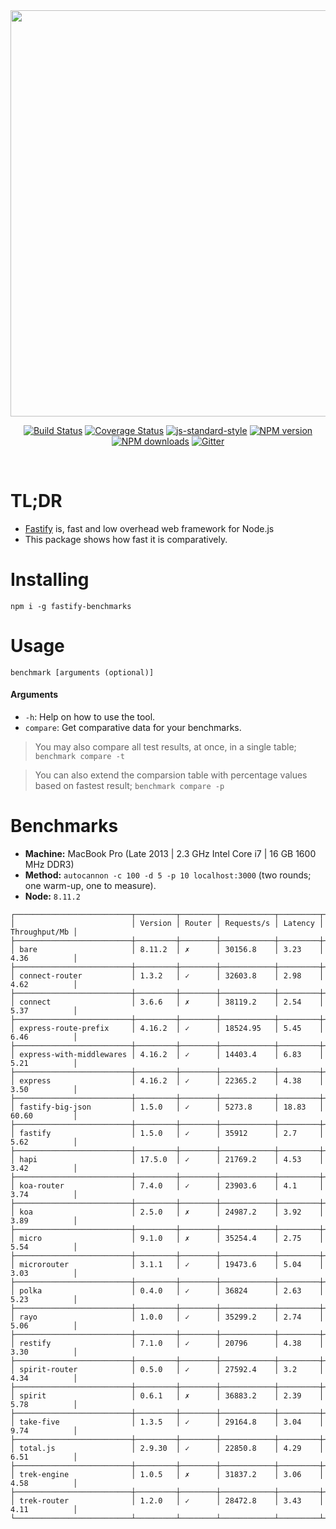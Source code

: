 <div align="center">
<img src="https://github.com/fastify/graphics/raw/master/full-logo.png" width="650" height="auto"/>
</div>

<div align="center">

[![Build Status](https://travis-ci.org/fastify/fastify.svg?branch=master)](https://travis-ci.org/fastify/fastify)
[![Coverage Status](https://coveralls.io/repos/github/fastify/fastify/badge.svg?branch=master)](https://coveralls.io/github/fastify/fastify?branch=master)
[![js-standard-style](https://img.shields.io/badge/code%20style-standard-brightgreen.svg?style=flat)](http://standardjs.com/)
[![NPM version](https://img.shields.io/npm/v/fastify.svg?style=flat)](https://www.npmjs.com/package/fastify)
[![NPM downloads](https://img.shields.io/npm/dm/fastify.svg?style=flat)](https://www.npmjs.com/package/fastify) [![Gitter](https://badges.gitter.im/gitterHQ/gitter.svg)](https://gitter.im/fastify)
</div>
<br />

# TL;DR

* [Fastify](https://github.com/fastify/fastify) is, fast and low overhead web framework for Node.js
* This package shows how fast it is comparatively.

# Installing

```
npm i -g fastify-benchmarks
```

# Usage

```
benchmark [arguments (optional)]
```

#### Arguments

* `-h`: Help on how to use the tool.
* `compare`: Get comparative data for your benchmarks.

> You may also compare all test results, at once, in a single table; `benchmark compare -t` 

> You can also extend the comparsion table with percentage values based on fastest result; `benchmark compare -p`

# Benchmarks

* __Machine:__ MacBook Pro (Late 2013 | 2.3 GHz Intel Core i7 | 16 GB 1600 MHz DDR3)
* __Method:__ `autocannon -c 100 -d 5 -p 10 localhost:3000` (two rounds; one warm-up, one to measure).
* __Node:__ `8.11.2`

```
┌──────────────────────────┬─────────┬────────┬────────────┬─────────┬───────────────┐
│                          │ Version │ Router │ Requests/s │ Latency │ Throughput/Mb │
├──────────────────────────┼─────────┼────────┼────────────┼─────────┼───────────────┤
│ bare                     │ 8.11.2  │ ✗      │ 30156.8    │ 3.23    │ 4.36          │
├──────────────────────────┼─────────┼────────┼────────────┼─────────┼───────────────┤
│ connect-router           │ 1.3.2   │ ✓      │ 32603.8    │ 2.98    │ 4.62          │
├──────────────────────────┼─────────┼────────┼────────────┼─────────┼───────────────┤
│ connect                  │ 3.6.6   │ ✗      │ 38119.2    │ 2.54    │ 5.37          │
├──────────────────────────┼─────────┼────────┼────────────┼─────────┼───────────────┤
│ express-route-prefix     │ 4.16.2  │ ✓      │ 18524.95   │ 5.45    │ 6.46          │
├──────────────────────────┼─────────┼────────┼────────────┼─────────┼───────────────┤
│ express-with-middlewares │ 4.16.2  │ ✓      │ 14403.4    │ 6.83    │ 5.21          │
├──────────────────────────┼─────────┼────────┼────────────┼─────────┼───────────────┤
│ express                  │ 4.16.2  │ ✓      │ 22365.2    │ 4.38    │ 3.50          │
├──────────────────────────┼─────────┼────────┼────────────┼─────────┼───────────────┤
│ fastify-big-json         │ 1.5.0   │ ✓      │ 5273.8     │ 18.83   │ 60.60         │
├──────────────────────────┼─────────┼────────┼────────────┼─────────┼───────────────┤
│ fastify                  │ 1.5.0   │ ✓      │ 35912      │ 2.7     │ 5.62          │
├──────────────────────────┼─────────┼────────┼────────────┼─────────┼───────────────┤
│ hapi                     │ 17.5.0  │ ✓      │ 21769.2    │ 4.53    │ 3.42          │
├──────────────────────────┼─────────┼────────┼────────────┼─────────┼───────────────┤
│ koa-router               │ 7.4.0   │ ✓      │ 23903.6    │ 4.1     │ 3.74          │
├──────────────────────────┼─────────┼────────┼────────────┼─────────┼───────────────┤
│ koa                      │ 2.5.0   │ ✗      │ 24987.2    │ 3.92    │ 3.89          │
├──────────────────────────┼─────────┼────────┼────────────┼─────────┼───────────────┤
│ micro                    │ 9.1.0   │ ✗      │ 35254.4    │ 2.75    │ 5.54          │
├──────────────────────────┼─────────┼────────┼────────────┼─────────┼───────────────┤
│ microrouter              │ 3.1.1   │ ✓      │ 19473.6    │ 5.04    │ 3.03          │
├──────────────────────────┼─────────┼────────┼────────────┼─────────┼───────────────┤
│ polka                    │ 0.4.0   │ ✓      │ 36824      │ 2.63    │ 5.23          │
├──────────────────────────┼─────────┼────────┼────────────┼─────────┼───────────────┤
│ rayo                     │ 1.0.0   │ ✓      │ 35299.2    │ 2.74    │ 5.06          │
├──────────────────────────┼─────────┼────────┼────────────┼─────────┼───────────────┤
│ restify                  │ 7.1.0   │ ✓      │ 20796      │ 4.38    │ 3.30          │
├──────────────────────────┼─────────┼────────┼────────────┼─────────┼───────────────┤
│ spirit-router            │ 0.5.0   │ ✓      │ 27592.4    │ 3.2     │ 4.34          │
├──────────────────────────┼─────────┼────────┼────────────┼─────────┼───────────────┤
│ spirit                   │ 0.6.1   │ ✗      │ 36883.2    │ 2.39    │ 5.78          │
├──────────────────────────┼─────────┼────────┼────────────┼─────────┼───────────────┤
│ take-five                │ 1.3.5   │ ✓      │ 29164.8    │ 3.04    │ 9.74          │
├──────────────────────────┼─────────┼────────┼────────────┼─────────┼───────────────┤
│ total.js                 │ 2.9.30  │ ✓      │ 22850.8    │ 4.29    │ 6.51          │
├──────────────────────────┼─────────┼────────┼────────────┼─────────┼───────────────┤
│ trek-engine              │ 1.0.5   │ ✗      │ 31837.2    │ 3.06    │ 4.58          │
├──────────────────────────┼─────────┼────────┼────────────┼─────────┼───────────────┤
│ trek-router              │ 1.2.0   │ ✓      │ 28472.8    │ 3.43    │ 4.11          │
└──────────────────────────┴─────────┴────────┴────────────┴─────────┴───────────────┘
```
